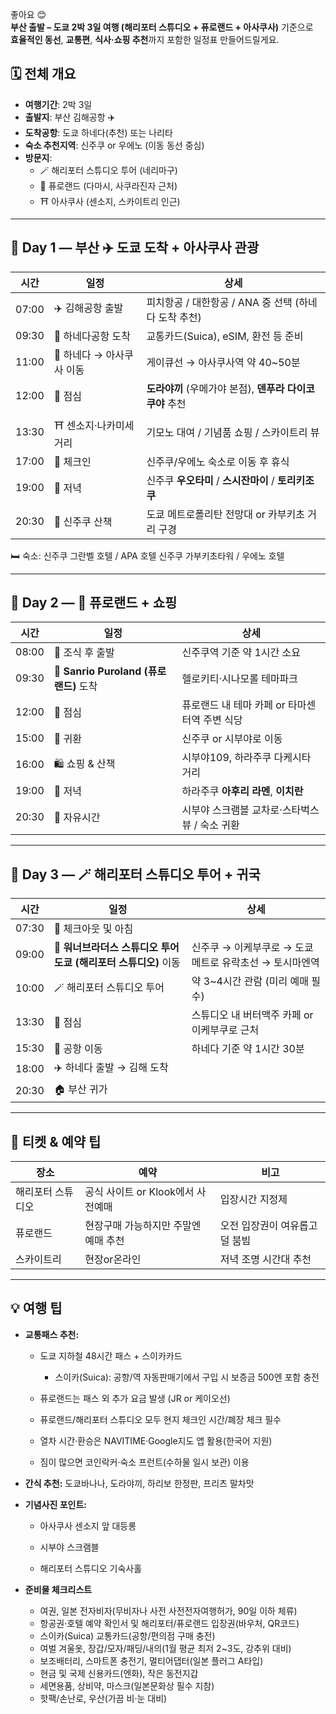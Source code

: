 좋아요 😊  
**부산 출발 – 도쿄 2박 3일 여행 (해리포터 스튜디오 + 퓨로랜드 + 아사쿠사)** 기준으로  
**효율적인 동선**, **교통편**, **식사·쇼핑 추천**까지 포함한 일정표 만들어드릴게요.


## 🗓 **전체 개요**

- **여행기간**: 2박 3일
- **출발지**: 부산 김해공항 ✈️
- **도착공항**: 도쿄 하네다(추천) 또는 나리타
- **숙소 추천지역**: 신주쿠 or 우에노 (이동 동선 중심)
- **방문지**:
    - 🪄 해리포터 스튜디오 투어 (네리마구)
    - 🎀 퓨로랜드 (다마시, 사쿠라진자 근처)
    - ⛩ 아사쿠사 (센소지, 스카이트리 인근)

---

## 📅 **Day 1 — 부산 ✈️ 도쿄 도착 + 아사쿠사 관광**

|시간|일정|상세|
|---|---|---|
|07:00|✈️ 김해공항 출발|피치항공 / 대한항공 / ANA 중 선택 (하네다 도착 추천)|
|09:30|🛬 하네다공항 도착|교통카드(Suica), eSIM, 환전 등 준비|
|11:00|🚆 하네다 → 아사쿠사 이동|게이큐선 → 아사쿠사역 약 40~50분|
|12:00|🍜 점심|**도라야끼** (우메가야 본점), **덴푸라 다이코쿠야** 추천|
|13:30|⛩ 센소지·나카미세 거리|기모노 대여 / 기념품 쇼핑 / 스카이트리 뷰|
|17:00|🏨 체크인|신주쿠/우에노 숙소로 이동 후 휴식|
|19:00|🍣 저녁|신주쿠 **우오타미** / **스시잔마이** / **토리키조쿠**|
|20:30|🌃 신주쿠 산책|도쿄 메트로폴리탄 전망대 or 카부키초 거리 구경|

🛏 숙소: 신주쿠 그란벨 호텔 / APA 호텔 신주쿠 가부키초타워 / 우에노 호텔

---

## 📅 **Day 2 — 🎀 퓨로랜드 + 쇼핑**

|시간|일정|상세|
|---|---|---|
|08:00|🍱 조식 후 출발|신주쿠역 기준 약 1시간 소요|
|09:30|🎀 **Sanrio Puroland (퓨로랜드)** 도착|헬로키티·시나모롤 테마파크|
|12:00|🍔 점심|퓨로랜드 내 테마 카페 or 타마센터역 주변 식당|
|15:00|🚆 귀환|신주쿠 or 시부야로 이동|
|16:00|🛍 쇼핑 & 산책|시부야109, 하라주쿠 다케시타 거리|
|19:00|🍜 저녁|하라주쿠 **아후리 라멘**, **이치란**|
|20:30|🌃 자유시간|시부야 스크램블 교차로·스타벅스 뷰 / 숙소 귀환|

---

## 📅 **Day 3 — 🪄 해리포터 스튜디오 투어 + 귀국**

|시간|일정|상세|
|---|---|---|
|07:30|🍱 체크아웃 및 아침||
|09:00|🚆 **워너브라더스 스튜디오 투어 도쿄 (해리포터 스튜디오)** 이동|신주쿠 → 이케부쿠로 → 도쿄메트로 유락초선 → 토시마엔역|
|10:00|🪄 해리포터 스튜디오 투어|약 3~4시간 관람 (미리 예매 필수)|
|13:30|🍛 점심|스튜디오 내 버터맥주 카페 or 이케부쿠로 근처|
|15:30|🚆 공항 이동|하네다 기준 약 1시간 30분|
|18:00|✈️ 하네다 출발 → 김해 도착||
|20:30|🏠 부산 귀가||

---

## 🎫 **티켓 & 예약 팁**

|장소|예약|비고|
|---|---|---|
|해리포터 스튜디오|공식 사이트 or Klook에서 사전예매|입장시간 지정제|
|퓨로랜드|현장구매 가능하지만 주말엔 예매 추천|오전 입장권이 여유롭고 덜 붐빔|
|스카이트리|현장or온라인|저녁 조명 시간대 추천|

---

## 💡 여행 팁

- **교통패스 추천:**
    
    - 도쿄 지하철 48시간 패스 + 스이카카드
	    - 스이카(Suica): 공항/역 자동판매기에서 구입 시 보증금 500엔 포함 충전
        
    - 퓨로랜드는 패스 외 추가 요금 발생 (JR or 케이오선)
	- 퓨로랜드/해리포터 스튜디오 모두 현지 체크인 시간/폐장 체크 필수
		
	- 열차 시간·환승은 NAVITIME·Google지도 앱 활용(한국어 지원)
	- 짐이 많으면 코인락커·숙소 프런트(수하물 일시 보관) 이용
	
	
- **간식 추천:** 도쿄바나나, 도라야끼, 하리보 한정판, 프리츠 말차맛
    
- **기념사진 포인트:**
    
    - 아사쿠사 센소지 앞 대등롱
        
    - 시부야 스크램블
        
    - 해리포터 스튜디오 기숙사홀
        
- **준비물 체크리스트**
	- 여권, 일본 전자비자(무비자나 사전 사전전자여행허가, 90일 이하 체류)
	- 항공권·호텔 예약 확인서 및 해리포터/퓨로랜드 입장권(바우처, QR코드)
	- 스이카(Suica) 교통카드(공항/편의점 구매 충전)
	- 여벌 겨울옷, 장갑/모자/패딩/내의(1월 평균 최저 2~3도, 강추위 대비)
	- 보조배터리, 스마트폰 충전기, 멀티어댑터(일본 플러그 A타입)
	- 현금 및 국제 신용카드(엔화), 작은 동전지갑
	- 세면용품, 상비약, 마스크(일본문화상 필수 지참)
	- 핫팩/손난로, 우산(가끔 비·눈 대비)


